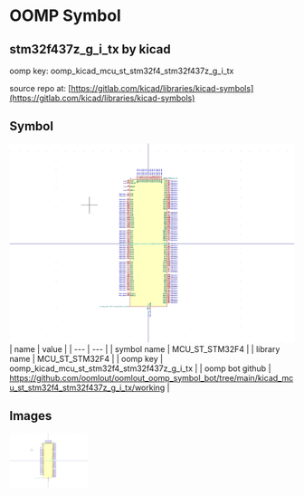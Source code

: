 # OOMP Symbol  
## stm32f437z_g_i_tx  by kicad  
  
oomp key: oomp_kicad_mcu_st_stm32f4_stm32f437z_g_i_tx  
  
source repo at: [https://gitlab.com/kicad/libraries/kicad-symbols](https://gitlab.com/kicad/libraries/kicad-symbols)  
## Symbol  
  
[![working.png](working_600.png)](working.png)  
| name | value | 
| --- | --- | 
| symbol name | MCU_ST_STM32F4 | 
| library name | MCU_ST_STM32F4 | 
| oomp key | oomp_kicad_mcu_st_stm32f4_stm32f437z_g_i_tx | 
| oomp bot github | https://github.com/oomlout/oomlout_oomp_symbol_bot/tree/main/kicad_mcu_st_stm32f4_stm32f437z_g_i_tx/working | 
## Images  
  
[![working.png](working_140.png)](working.png)  
